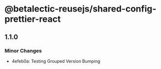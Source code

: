 # @betalectic-reusejs/shared-config-prettier-react

## 1.1.0

### Minor Changes

- 4efeb0a: Testing Grouped Version Bumping
